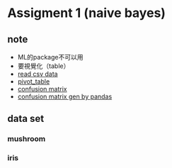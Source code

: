 # Assigment 1 (naive bayes)
## note
- ML的package不可以用
- 要視覺化（table）
- [read csv data](https://stackoverflow.com/questions/3518778/how-do-i-read-csv-data-into-a-record-array-in-numpy)
- [pivot_table](https://stackoverflow.com/questions/51499082/pandas-pivot-table-from-2-columns-with-values-being-a-count-of-one-of-those-col)
- [confusion matrix](https://en.wikipedia.org/wiki/Confusion_matrix)
- [confusion matrix gen by pandas](https://stackoverflow.com/questions/2148543/how-to-write-a-confusion-matrix-in-python)

## data set
### mushroom
### iris
